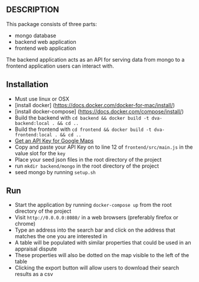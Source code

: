 ## DESCRIPTION
This package consists of three parts:
- mongo database
- backend web application
- frontend web application

The backend application acts as an API for serving data from mongo to a frontend application users can interact with.


## Installation
- Must use linux or OSX
- [install docker] (https://docs.docker.com/docker-for-mac/install/)
- [install docker-compose] (https://docs.docker.com/compose/install/)
- Build the backend with `cd backend && docker build -t dva-backend:local . && cd ..`
- Build the frontend with `cd frontend && docker build -t dva-frontend:local . && cd ..`
- [Get an API Key for Google Maps](https://developers.google.com/maps/documentation/javascript/get-api-key)
- Copy and paste your API Key on to line 12 of `frontend/src/main.js` in the value slot for the `key`
- Place your seed json files in the root directory of the project
- run `mkdir backend/mongo` in the root directory of the project
- seed mongo by running `setup.sh`


## Run
- Start the application by running `docker-compose up` from the root directory of the project
- Visit `http://0.0.0.0:8080/` in a web browsers (preferably firefox or chrome)
- Type an address into the search bar and click on the address that matches the one you are interested in
- A table will be populated with similar properties that could be used in an appraisal dispute
- These properties will also be dotted on the map visible to the left of the table
- Clicking the export button will allow users to download their search results as a csv